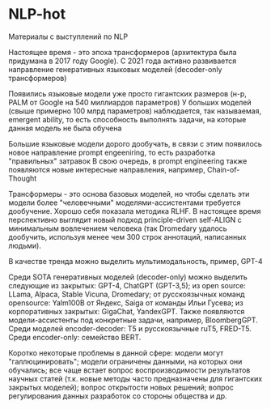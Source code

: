 # NLP-hot
Материалы с выступлений по NLP


Настоящее время - это эпоха трансформеров (архитектура была придумана в 2017 году Google). С 2021 года активно развивается направление генеративных языковых моделей (decoder-only трансформеров)

Появились языковые модели уже просто гигантских размеров (н-р, PALM от Google на 540 миллиардов параметров)
У больших моделей (свыше примерно 100 млрд параметров) наблюдается, так называемая, emergent ability, то есть способность выполнять задачи, на которые данная модель не была обучена

Большие языковые модели дорого дообучать, в связи с этим появилось новое направление prompt engeeniring, то есть разработка "правильных" затравок
В свою очередь, в prompt engineering также появляются новые интересные направления, например, Chain-of-Thought

Трансформеры - это основа базовых моделей, но чтобы сделать эти модели более "человечными" моделями-ассистентами требуется дообучение. Хорошо себя показала методика RLHF. В настоящее время перспективно выглядит новый подход principle-driven self-ALIGN с минимальным вовлечением человека (так Dromedary удалось дообучить, используя менее чем 300 строк аннотаций, написанных людьми).

В качестве тренда можно выделить мультимодальность, пример, GPT-4

Среди SOTA генеративных моделей (decoder-only) можно выделить следующие из закрытых: GPT-4, ChatGPT (GPT-3,5); из open source: LLama, Alpaca, Stable Vicuna, Dromedary; от русскоязычных команд opensource: Yalm100B oт Яндекс, Saiga от команды Ильи Гусева; из корпоративных закрытых: GigaChat, YandexGPT. Также появляются модели-ассистенты под конкретные задачи, например, BloombergGPT. Среди моделей encoder-decoder: T5 и русскоязычные ruT5, FRED-T5. Среди encoder-only: семейство BERT.

Коротко некоторые проблемы в данной сфере: модели могут "галлюцинировать"; модели ограничены данными, на которых они обучались; все чаще встает вопрос воспроизводимости результатов научных статей (т.к. новые методы часто предназначены для гигантских закрытых моделей); вопрос открытости новых решений; вопрос регулирования данных разработок со стороны общества и др.

